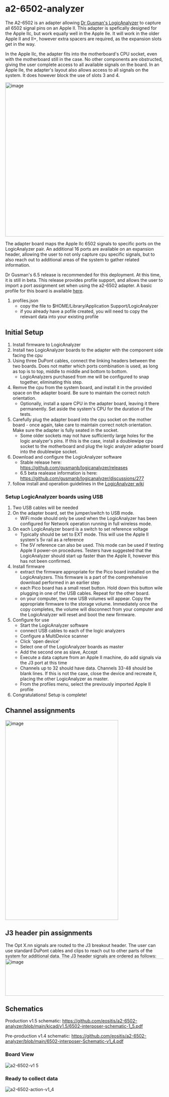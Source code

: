 # a2-6502-analyzer
The A2-6502 is an adapter allowing [Dr Gusman's LogicAnalyzer](https://github.com/gusmanb/logicanalyzer) to capture all 6502 signal pins on an Apple II. This adapter is spefically designed for the Apple IIc, but work equally well in the Apple IIe. It will work in the older Apple II and II+, however extra spacers are required, as the expansion slots get in the way.

In the Apple IIc, the adapter fits into the motherboard's CPU socket, even with the motherboard still in the case. No other components are obstructed, giving the user complete access to all available signals on the board. In an Apple IIe, the adapter's layout also allows access to all signals on the system. It does however block the use of slots 3 and 4.

<img width="772" height="490" alt="image" src="https://github.com/user-attachments/assets/59300081-a10f-4d6c-a6ef-1137d4bd4383" />


The adapter board maps the Apple IIc 6502 signals to specific ports on the LogicAnalyzer pair. An additional 16 ports are available on an expansion header, allowing the user to not only capture cpu specific signals, but to also reach out to additional areas of the system to gather related information.

Dr Gusman's 6.5 release is recommended for this deployment. At this time, it is still in beta. This release provides profile support, and allows the user to import a port assignment set when using the a2-6502 adapter. A basic profile for this board is available [here](https://github.com/eositis/a2-6502-analyzer/tree/main/Gusmans-LogicAnalyzer).
1. profiles.json
   - copy the file to $HOME/Library/Application Support/LogicAnalyzer
   - if you already have a pofile created, you will need to copy the relevant data into your existing profile

## Initial Setup
1) Install firmware to LogicAnalyzer
2) Install two LogicAnalyzer boards to the adapter with the component side facing the cpu
3) Using three DuPont cables, connect the linking headers between the two boards. Does not matter which ports combination is used, as long as top is to top, middle to middle and bottom to bottom.
   - LogicAnalyzers purchased from me will be configured to snap together, eliminating this step.
4) Remve the cpu from the system board, and install it in the provided space on the adapter board. Be sure to maintain the correct notch orientation.
   - Optionally, install a spare CPU in the adapter board, leaving it there permanently. Set aside the system's CPU for the duration of the tests.
6) Carefully plug the adapter board into the cpu socket on the mother board - once again, take care to maintain correct notch orientation. Make sure the adapter is fully seated in the socket.
   - Some older sockets may not have sufficiently large holes for the logic analyzer's pins. If this is the case, install a doublewipe cpu socket to the motherboard and plug the logic analyzer adapter board into the doublewipe socket.
8) Download and configure the LogicAnalyzer software
   - Stable release here: https://github.com/gusmanb/logicanalyzer/releases
   - 6.5 beta realease information is here: https://github.com/gusmanb/logicanalyzer/discussions/277
10) follow install and operation guidelines in the [LogicAnalyzer wiki](https://github.com/gusmanb/logicanalyzer/wiki/06---The-LogicAnalyzer-program)

### Setup LogicAnalyzer boards using USB
1) Two USB cables will be needed
2) On the adapter board, set the jumper/switch to USB mode.
   - WiFi mode should only be used when the LogicAnalyzer has been configured for Network operation running in full wireless mode.
3) On each LogicAnalyzer board is a switch to set reference voltage
   - Typically should be set to EXT mode. This will use the Apple II system's 5v rail as a reference
   - The 5V reference can also be used. This mode can be used if testing Apple II power-on procedures. Testers have suggested that the LogicAnalyzer should start up faster than the Apple II, however this has not been confirmed.
4) Install firmware
   - extract the firmware appropriate for the Pico board installed on the LogicAnalyzers. This firmware is a part of the comprehensive download performed in an earlier step
   - each Pico board has a small reset button. Hold down this button wile plugging in one of the USB cables. Repeat for the other board.
   - on your computer, two new USB volumes will appear. Copy the appropriate firmware to the storage volume. Immediately once the copy completes, the volume will disconnect from your computer and the LogicAnalyzer will reset and boot the new firmware.
5) Configure for use
   - Start the LogicAnalyzer software
   - connect USB cables to each of the logic analyzers
   - Configure a MultiDevice scanner
   - Click 'open device'
   - Select one of the LogicAnalyzer boards as master
   - Add the second one as slave, Accept
   - Execute a data capture from an Apple II machine, do add signals via the J3 port at this time
   - Channels up to  32 should have data. Channels 33-48 should be blank lines. If this is not the case, close the device and recreate it, placing the other LogicAnalyzer as master.
   - From the profiles menu, select the previously imported Apple II profile
6) Congratulations! Setup is complete!

## Channel assignments
<img width="359" height="635" alt="image" src="https://github.com/user-attachments/assets/c4f22d23-842a-4563-b957-6c1d2bad59de" />

## J3 header pin assignments
The Opt X.nn signals are routed to the J3 breakout header. The user can use standard DuPont cables and clips to reach out to other parts of the system for additional data.
The J3 header signals are ordered as follows:
<img width="522" height="118" alt="image" src="https://github.com/user-attachments/assets/1c61d933-2e05-4c63-9d15-c92ce294f0c8" />

## Schematics
Production v1.5 schematic: https://github.com/eositis/a2-6502-analyzer/blob/main/kicad/v1.5/6502-interposer-schematic-1_5.pdf

Pre-production v1.4 schematic: https://github.com/eositis/a2-6502-analyzer/blob/main/6502-interposer-Schematic-v1_4.pdf

### Board View
![a2-6502-v1 5](https://github.com/user-attachments/assets/f045d332-7186-456d-840c-d61f90bf8f7c)

### Ready to collect data
![a2-6502-action-v1_4](https://github.com/user-attachments/assets/2841a7ba-cd46-487d-ad21-ee0a1624c94a)





